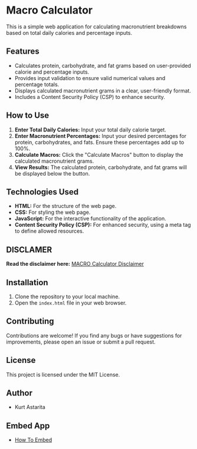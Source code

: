 # Macro Calculator

This is a simple web application for calculating macronutrient breakdowns based on total daily calories and percentage inputs.

## Features

* Calculates protein, carbohydrate, and fat grams based on user-provided calorie and percentage inputs.
* Provides input validation to ensure valid numerical values and percentage totals.
* Displays calculated macronutrient grams in a clear, user-friendly format.
* Includes a Content Security Policy (CSP) to enhance security.

## How to Use

1.  **Enter Total Daily Calories:** Input your total daily calorie target.
2.  **Enter Macronutrient Percentages:** Input your desired percentages for protein, carbohydrates, and fats. Ensure these percentages add up to 100%.
3.  **Calculate Macros:** Click the "Calculate Macros" button to display the calculated macronutrient grams.
4.  **View Results:** The calculated protein, carbohydrate, and fat grams will be displayed below the button.

## Technologies Used

* **HTML:** For the structure of the web page.
* **CSS:** For styling the web page.
* **JavaScript:** For the interactive functionality of the application.
* **Content Security Policy (CSP):** For enhanced security, using a meta tag to define allowed resources.

## DISCLAMER

**Read the disclaimer here:** [MACRO Calculator Disclaimer](/DISCLAIMER.md)

## Installation

1.  Clone the repository to your local machine.
2.  Open the `index.html` file in your web browser.

## Contributing

Contributions are welcome! If you find any bugs or have suggestions for improvements, please open an issue or submit a pull request.

## License

This project is licensed under the MIT License.

## Author

* Kurt Astarita

## Embed App

* [How To Embed](https://post40gains.blogspot.com/p/ultimate-shopping-log.html)
